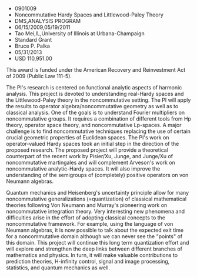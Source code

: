
* 0901009
* Noncommutative Hardy Spaces and Littlewood-Paley Theory
* DMS,ANALYSIS PROGRAM
* 06/15/2009,05/19/2011
* Tao Mei,IL,University of Illinois at Urbana-Champaign
* Standard Grant
* Bruce P. Palka
* 05/31/2013
* USD 110,951.00

This award is funded under the American Recovery and Reinvestment Act of 2009
(Public Law 111-5).

The PI's research is centered on functional analytic aspects of harmonic
analysis. This project is devoted to understanding real-Hardy spaces and the
Littlewood-Paley theory in the noncommutative setting. The PI will apply the
results to operator algebra/noncommutative geometry as well as to classical
analysis. One of the goals is to understand Fourier multipliers on
noncommutative groups. It requires a combination of different tools from Hp
theory, operator space theory, and noncommutative Lp-spaces. A major challenge
is to find noncommutative techniques replacing the use of certain crucial
geometric properties of Euclidean spaces. The PI's work on operator-valued Hardy
spaces took an initial step in the direction of the proposed research. The
proposed project will provide a theoretical counterpart of the recent work by
Pisier/Xu, Junge, and Junge/Xu of noncommutative martingales and will complement
Arveson's work on noncommutative analytic-Hardy spaces. It will also improve the
understanding of the semigroups of (completely) positive operators on von
Neumann algebras.

Quantum mechanics and Heisenberg's uncertainty principle allow for many
noncommutative generalizations (=quantization) of classical mathematical
theories following Von Neumann and Murray's pioneering work on noncommutative
integration theory. Very interesting new phenomena and difficulties arise in the
effort of adopting classical concepts to the noncommutative framework. For
example, using the language of von Neumann algebras, it is now possible to talk
about the expected exit time for a noncommutative domain although we can never
see the "points" of this domain. This project will continue this long term
quantization effort and will explore and strengthen the deep links between
different branches of mathematics and physics. In turn, it will make valuable
contributions to prediction theories, H-infinity control, signal and image
processing, statistics, and quantum mechanics as well.
